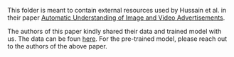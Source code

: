 This folder is meant to contain external resources used by Hussain et al. in their paper 
[Automatic Understanding of Image and Video Advertisements](`http://openaccess.thecvf.com/content_cvpr_2017/papers/Hussain_Automatic_Understanding_of_CVPR_2017_paper.pdf`).

The authors of this paper kindly shared their data and trained model with us.
The data can be foun [here](http://people.cs.pitt.edu/~kovashka/ads/#image).
For the pre-trained model, please reach out to the authors of the above paper.
